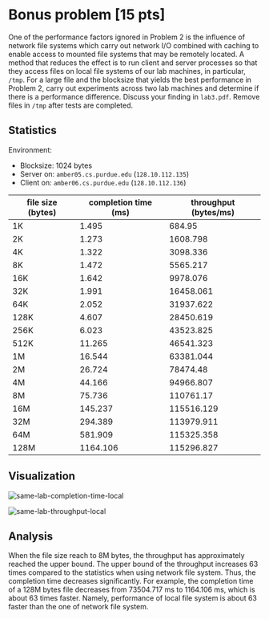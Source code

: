 # Bonus problem [15 pts]

One of the performance factors ignored in Problem 2 is the influence of network
file systems which carry out network I/O combined with caching to enable access
to mounted file systems that may be remotely located. A method that reduces the
effect is to run client and server processes so that they access files on local
file systems of our lab machines, in particular, `/tmp`. For a large file and
the blocksize that yields the best performance in Problem 2, carry out
experiments across two lab machines and determine if there is a performance
difference. Discuss your finding in `lab3.pdf`. Remove files in `/tmp` after
tests are completed.

## Statistics

Environment:

- Blocksize: 1024 bytes
- Server on: `amber05.cs.purdue.edu` (`128.10.112.135`)
- Client on: `amber06.cs.purdue.edu` (`128.10.112.136`)

| file size (bytes) | completion time (ms) | throughput (bytes/ms) |
| ----------------- | -------------------- | --------------------- |
| 1K                | 1.495                | 684.95                |
| 2K                | 1.273                | 1608.798              |
| 4K                | 1.322                | 3098.336              |
| 8K                | 1.472                | 5565.217              |
| 16K               | 1.642                | 9978.076              |
| 32K               | 1.991                | 16458.061             |
| 64K               | 2.052                | 31937.622             |
| 128K              | 4.607                | 28450.619             |
| 256K              | 6.023                | 43523.825             |
| 512K              | 11.265               | 46541.323             |
| 1M                | 16.544               | 63381.044             |
| 2M                | 26.724               | 78474.48              |
| 4M                | 44.166               | 94966.807             |
| 8M                | 75.736               | 110761.17             |
| 16M               | 145.237              | 115516.129            |
| 32M               | 294.389              | 113979.911            |
| 64M               | 581.909              | 115325.358            |
| 128M              | 1164.106             | 115296.827            |

## Visualization

![same-lab-completion-time-local](https://i.imgur.com/bWhkzJb.png)

![same-lab-throughput-local](https://i.imgur.com/FLw9OjZ.png)

## Analysis

When the file size reach to 8M bytes, the throughput has approximately reached
the upper bound. The upper bound of the throughput increases 63 times compared
to the statistics when using network file system. Thus, the completion time
decreases significantly. For example, the completion time of a 128M bytes file
decreases from 73504.717 ms to 1164.106 ms, which is about 63 times faster.
Namely, performance of local file system is about 63 faster than the one of
network file system.
